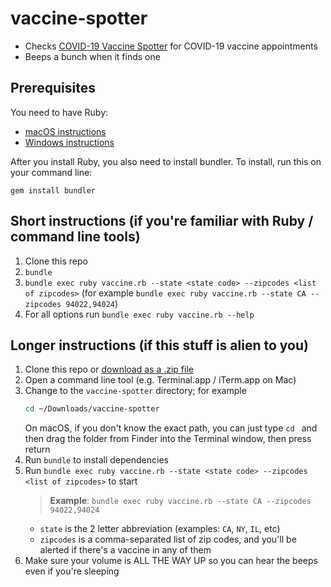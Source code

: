 # vaccine-spotter

- Checks [COVID-19 Vaccine Spotter](https://www.vaccinespotter.org) for COVID-19 vaccine appointments
- Beeps a bunch when it finds one

## Prerequisites

You need to have Ruby:

 - [macOS instructions](https://stackify.com/install-ruby-on-your-mac-everything-you-need-to-get-going/)
 - [Windows instructions](https://stackify.com/install-ruby-on-windows-everything-you-need-to-get-going/)

After you install Ruby, you also need to install bundler. To install, run this on your command line:

```
gem install bundler
```

## Short instructions (if you're familiar with Ruby / command line tools)

1. Clone this repo
1. `bundle`
1. `bundle exec ruby vaccine.rb --state <state code> --zipcodes <list of zipcodes>` (for example `bundle exec ruby vaccine.rb --state CA --zipcodes 94022,94024`)
1. For all options run `bundle exec ruby vaccine.rb --help`

## Longer instructions (if this stuff is alien to you)

1. Clone this repo or [download as a .zip file](https://github.com/getaaron/vaccine-spotter/archive/refs/heads/main.zip)
1. Open a command line tool (e.g. Terminal.app / iTerm.app on Mac)
1. Change to the `vaccine-spotter` directory; for example
      ```bash
      cd ~/Downloads/vaccine-spotter
      ```
   On macOS, if you don't know the exact path, you can just type `cd ` and then drag the folder from Finder into the Terminal window, then press return
1. Run `bundle` to install dependencies
1. Run `bundle exec ruby vaccine.rb --state <state code> --zipcodes <list of zipcodes>` to start
     > **Example**: `bundle exec ruby vaccine.rb --state CA --zipcodes 94022,94024`
     - `state` is the 2 letter abbreviation (examples: `CA`, `NY`, `IL`, etc)
     - `zipcodes` is a comma-separated list of zip codes, and you'll be alerted if there's a vaccine in any of them
1. Make sure your volume is ALL THE WAY UP so you can hear the beeps even if you're sleeping
